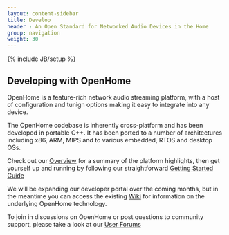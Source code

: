 ```yaml
---
layout: content-sidebar
title: Develop
header : An Open Standard for Networked Audio Devices in the Home
group: navigation
weight: 30
---
```

{% include JB/setup %}

## Developing with OpenHome

OpenHome is a feature-rich network audio streaming platform, with a host of configuration and tunign options making it easy to integrate into any device.

The OpenHome codebase is inherently cross-platform and has been developed in portable C++. It has been ported to a number of architectures including x86, ARM, MIPS and to various embedded, RTOS and desktop OSs.

Check out our [Overview](/pages/develop/overview.html) for a summary of the platform highlights, then get yourself up and running by following our straightforward [Getting Started Guide](/pages/develop/source.html)

We will be expanding our developer portal over the coming months, but in the meantime you can access the existing [Wiki](http://wiki.openhome.org) for information on the underlying OpenHome technology.

To join in discussions on OpenHome or post questions to community support, please take a look at our [User Forums](http://forums.openhome.org)